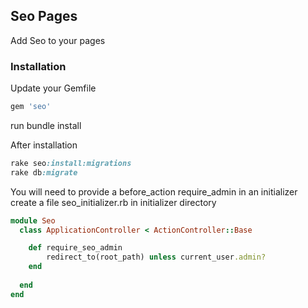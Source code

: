 ## Seo Pages

Add Seo to your pages


### Installation

Update your Gemfile

```ruby
gem 'seo'  
```
run bundle install

After installation

```ruby
rake seo:install:migrations
rake db:migrate
```

You will need to provide a before_action require_admin in an initializer
create a file seo_initializer.rb in initializer directory

```ruby
module Seo
  class ApplicationController < ActionController::Base

    def require_seo_admin
        redirect_to(root_path) unless current_user.admin?
    end
    
  end
end  
```

